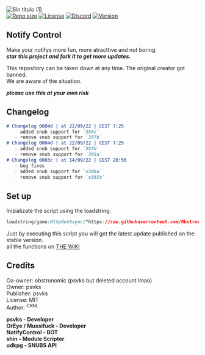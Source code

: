 ![Sin título (1)](https://user-images.githubusercontent.com/113241132/190221786-74f742c4-4fde-4b6b-ab23-1232421539e5.jpg)  
[![Repo size](https://img.shields.io/github/repo-size/psvks/NotifyControl)](https://github.com/psvks/NotifyControl)
[![License](https://img.shields.io/bower/l/notify)](https://github.com/psvks/NotifyControl)
[![Discord](https://img.shields.io/discord/850049282852782132)](https://github.com/psvks/NotifyControl)
[![Version](https://img.shields.io/badge/version-0003c-green)](https://github.com/psvks/NotifyControl)


## Notify Control

Make your notifys more fun, more atracttive and not boring.  
***star this project and fork it to get more updates.***

This repository can be taken down at any time. The original creator got banned.  
We are aware of the situation.  

***please use this at your own risk***

## Changelog

```markdown
# Changelog 0004d | at 22/09/22 | CEST 7:25
   - added snub support for `388c`
   - remove snub support for `387b`
# Changelog 0004d | at 22/09/22 | CEST 7:25
   - added snub support for `387b`
   - remove snub support for `386a`
# Changelog 0003c | at 14/09/22 | CEST 20:56
   - bug fixes
   - added snub support for `v386a`
   - remove snub support for `v385z`
```


## Set up

Inizializate the script using the loadstring:

```css
loadstring(game:HttpGetAsync("https://raw.githubusercontent.com/Obstronomic/psvks/main/notifyControl.lua"))()
```
Just by executing this script you will get the latest update published on the stable version.  
all the functions on [THE WIKI](https://github.com/psvks/NotifyControl/wiki/Documentation)

## Credits

Co-owner: obstronomic (psvks but deleted account lmao)  
Owner: psvks  
Publisher: psvks  
License: MIT  
Author: <sup>CRNL</sup>  


**psvks - Developer**   
**OrEye / Mussifuck - Developer**  
**NotifyControl - BOT**  
**shin - Module Scripter**  
**udkpg - SNUBS API**  
